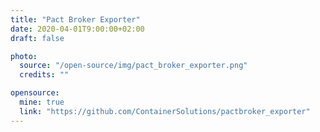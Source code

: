 ```yaml
---
title: "Pact Broker Exporter"
date: 2020-04-01T9:00:00+02:00
draft: false

photo:
  source: "/open-source/img/pact_broker_exporter.png"
  credits: ""

opensource:
  mine: true
  link: "https://github.com/ContainerSolutions/pactbroker_exporter"
---
```

